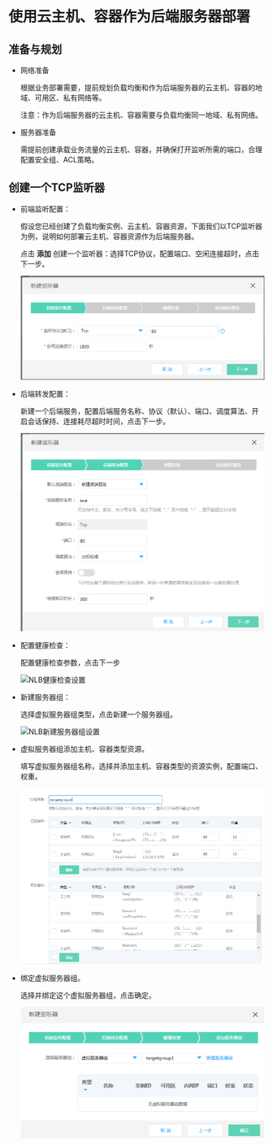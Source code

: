 # 使用云主机、容器作为后端服务器部署

## 准备与规划

- 网络准备

	根据业务部署需要，提前规划负载均衡和作为后端服务器的云主机、容器的地域、可用区、私有网络等。
	
	注意：作为后端服务器的云主机、容器需要与负载均衡同一地域、私有网络。

- 服务器准备

	需提前创建承载业务流量的云主机、容器，并确保打开监听所需的端口，合理配置安全组、ACL策略。

## 创建一个TCP监听器

- 前端监听配置：
	
	假设您已经创建了负载均衡实例、云主机、容器资源，下面我们以TCP监听器为例，说明如何部署云主机、容器资源作为后端服务器。

	点击 **添加** 创建一个监听器：选择TCP协议，配置端口、空闲连接超时，点击下一步。

	![NLB前端监听设置](https://github.com/jdcloudcom/cn/blob/master/image/Networking/NLB/NLB-022.png)

- 后端转发配置：
	
	新建一个后端服务，配置后端服务名称、协议（默认）、端口、调度算法、开启会话保持、连接耗尽超时时间，点击下一步。

	![NLB后端转发设置](https://github.com/jdcloudcom/cn/blob/master/image/Networking/NLB/NLB-023.png)

- 配置健康检查：

	配置健康检查参数，点击下一步

	![NLB健康检查设置](https://github.com/jdcloudcom/cn/blob/master/image/Networking/NLB/NLB-024.png)

- 新建服务器组：

	选择虚拟服务器组类型，点击新建一个服务器组。

	![NLB新建服务器组设置](https://github.com/jdcloudcom/cn/blob/master/image/Networking/NLB/NLB-025.png)

- 虚拟服务器组添加主机、容器类型资源。
	
	填写虚拟服务器组名称，选择并添加主机、容器类型的资源实例，配置端口、权重。

	![NLB虚拟服务器组添加资源设置](https://github.com/jdcloudcom/cn/blob/master/image/Networking/NLB/NLB-079.png)

- 绑定虚拟服务器组。

	选择并绑定这个虚拟服务器组，点击确定。

	![NLB绑定虚拟服务器组](https://github.com/jdcloudcom/cn/blob/master/image/Networking/NLB/NLB-066.png)

